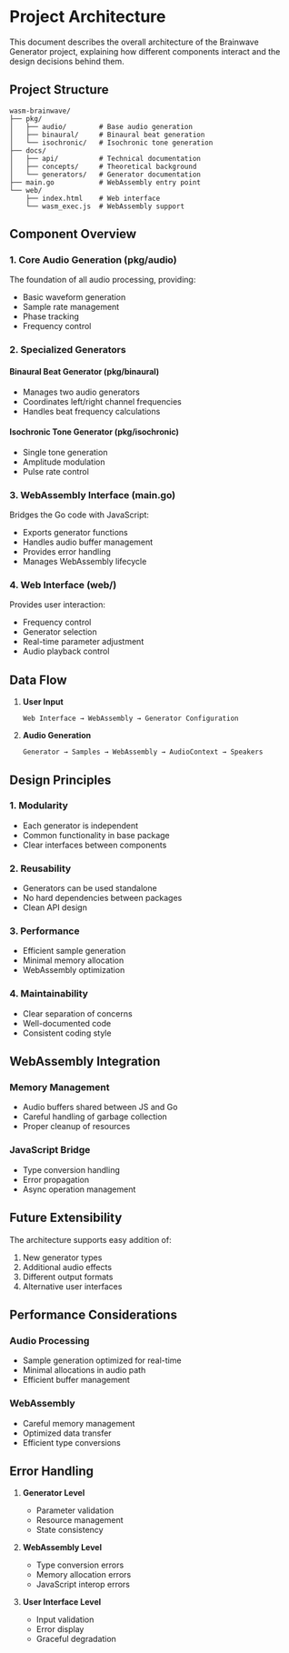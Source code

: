 # Project Architecture

This document describes the overall architecture of the Brainwave Generator project, explaining how different components interact and the design decisions behind them.

## Project Structure

```
wasm-brainwave/
├── pkg/
│   ├── audio/        # Base audio generation
│   ├── binaural/     # Binaural beat generation
│   └── isochronic/   # Isochronic tone generation
├── docs/
│   ├── api/          # Technical documentation
│   ├── concepts/     # Theoretical background
│   └── generators/   # Generator documentation
├── main.go           # WebAssembly entry point
└── web/
    ├── index.html    # Web interface
    └── wasm_exec.js  # WebAssembly support
```

## Component Overview

### 1. Core Audio Generation (pkg/audio)

The foundation of all audio processing, providing:
- Basic waveform generation
- Sample rate management
- Phase tracking
- Frequency control

### 2. Specialized Generators

#### Binaural Beat Generator (pkg/binaural)
- Manages two audio generators
- Coordinates left/right channel frequencies
- Handles beat frequency calculations

#### Isochronic Tone Generator (pkg/isochronic)
- Single tone generation
- Amplitude modulation
- Pulse rate control

### 3. WebAssembly Interface (main.go)

Bridges the Go code with JavaScript:
- Exports generator functions
- Handles audio buffer management
- Provides error handling
- Manages WebAssembly lifecycle

### 4. Web Interface (web/)

Provides user interaction:
- Frequency control
- Generator selection
- Real-time parameter adjustment
- Audio playback control

## Data Flow

1. **User Input**
   ```
   Web Interface → WebAssembly → Generator Configuration
   ```

2. **Audio Generation**
   ```
   Generator → Samples → WebAssembly → AudioContext → Speakers
   ```

## Design Principles

### 1. Modularity
- Each generator is independent
- Common functionality in base package
- Clear interfaces between components

### 2. Reusability
- Generators can be used standalone
- No hard dependencies between packages
- Clean API design

### 3. Performance
- Efficient sample generation
- Minimal memory allocation
- WebAssembly optimization

### 4. Maintainability
- Clear separation of concerns
- Well-documented code
- Consistent coding style

## WebAssembly Integration

### Memory Management
- Audio buffers shared between JS and Go
- Careful handling of garbage collection
- Proper cleanup of resources

### JavaScript Bridge
- Type conversion handling
- Error propagation
- Async operation management

## Future Extensibility

The architecture supports easy addition of:
1. New generator types
2. Additional audio effects
3. Different output formats
4. Alternative user interfaces

## Performance Considerations

### Audio Processing
- Sample generation optimized for real-time
- Minimal allocations in audio path
- Efficient buffer management

### WebAssembly
- Careful memory management
- Optimized data transfer
- Efficient type conversions

## Error Handling

1. **Generator Level**
   - Parameter validation
   - Resource management
   - State consistency

2. **WebAssembly Level**
   - Type conversion errors
   - Memory allocation errors
   - JavaScript interop errors

3. **User Interface Level**
   - Input validation
   - Error display
   - Graceful degradation
